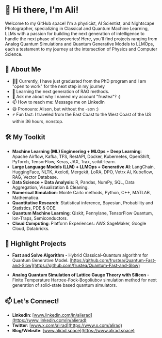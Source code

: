 

# 👋 Hi there, I'm Ali!

Welcome to my GitHub space! I'm a physicist, AI Scientist, and Nightscape Photographer, specializing in Classical and Quantum Machine Learning, LLMs with a passion for building the next generation of intelligence to handle the next phase of discoveries! Here, you'll find projects ranging from Analog Quantum Simulations and Quantum Generative Models to LLMOps, each a testament to my journey at the intersection of Physics and Computer Science.

## 🚀 About Me

- 👨‍💻 Currently, I have just graduated from the PhD program and I am "open to work" for the next step in my journey
- 🌱 Learning the next generation of RAG methods.
- 💬 Ask me about why I named my account "frustea"? :) 
- 📫 How to reach me: Message me on LinkedIn 
- 😄 Pronouns: Alison, but without the -son :)
- ⚡ Fun fact: I traveled from the East Coast to the West Coast of the US within 36 hours, nonstop.

## 🛠️ My Toolkit

- **Machine Learning (ML) Engineering + MLOps + Deep Learning**: Apache Airflow, Kafka, TFS, RestAPI, Docker, Kubernetes, OpenShift, PyTorch, TensorFlow, Keras, JAX, Trax, scikit-learn.
- **Large Language Models (LLM) + LLMOps + Generative AI**: LangChain, HuggingFace, NLTK, Axolotl, Mergekit, LoRA, DPO, Vetrx AI, Kubeflow, RAG, Vector Database.
- **Data Science + Data Analysis**: R, Pandas, NumPy, SQL, Data Aggregation, Visualization & Cleaning.
- **Numerical Simulation**: Monte Carlo methods, Python, C++, MATLAB, Mathematica.
- **Quantitative Research**: Statistical inference, Bayesian, Probability and Statistics, PDE & ODE.
- **Quantum Machine Learning**: Qiskit, Pennylane, TensorFlow Quantum, Ion-Traps, Semiconductors.
- **Cloud Computing**: Platform Experiences: AWS SageMaker, Google Cloud, Databricks.

## 🌟 Highlight Projects

- **Fast and Solve Algorithm** - Hybrid Classical-Quantum algorithm for Quantum Generative Model. [https://github.com/frustea/Quantum-Fast-and-Slow](https://github.com/frustea/Quantum-Fast-and-Slow)
  
- **Analog Quantum Simulation of Lattice Gauge Theory with Silicon** - Finite Temperature Hartree-Fock-Bogoliubov simulation method for next generation of solid-state based quantum simulators.


## 📫 Let's Connect!

- **LinkedIn**: [www.linkedin.com/in/alierad](https://www.linkedin.com/in/alierad)
- **Twitter**: [www.x.com/alirad](https://www.x.com/alirad)
- **Blog/Website**: [www.alirad.space](https://www.alirad.space)

